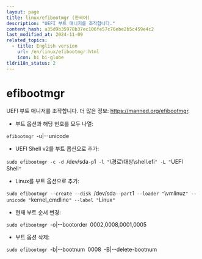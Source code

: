 ```yaml
---
layout: page
title: linux/efibootmgr (한국어)
description: "UEFI 부트 매니저를 조작합니다."
content_hash: a35d9b35978b37ec106fe57c76ebe2b5c459e4c2
last_modified_at: 2024-11-09
related_topics:
  - title: English version
    url: /en/linux/efibootmgr.html
    icon: bi bi-globe
tldri18n_status: 2
---
```

# efibootmgr

UEFI 부트 매니저를 조작합니다.
더 많은 정보: <https://manned.org/efibootmgr>.

- 부트 옵션과 해당 번호를 모두 나열:

`efibootmgr `<span class="tldr-var badge badge-pill bg-dark-lm bg-white-dm text-white-lm text-dark-dm font-weight-bold">-u|--unicode</span>

- UEFI Shell v2를 부트 옵션으로 추가:

`sudo efibootmgr -c -d `<span class="tldr-var badge badge-pill bg-dark-lm bg-white-dm text-white-lm text-dark-dm font-weight-bold">/dev/sda</span>` -p `<span class="tldr-var badge badge-pill bg-dark-lm bg-white-dm text-white-lm text-dark-dm font-weight-bold">1</span>` -l "`<span class="tldr-var badge badge-pill bg-dark-lm bg-white-dm text-white-lm text-dark-dm font-weight-bold">\경로\대상\shell.efi</span>`" -L "`<span class="tldr-var badge badge-pill bg-dark-lm bg-white-dm text-white-lm text-dark-dm font-weight-bold">UEFI Shell</span>`"`

- Linux를 부트 옵션으로 추가:

`sudo efibootmgr --create --disk `<span class="tldr-var badge badge-pill bg-dark-lm bg-white-dm text-white-lm text-dark-dm font-weight-bold">/dev/sda</span>` --part `<span class="tldr-var badge badge-pill bg-dark-lm bg-white-dm text-white-lm text-dark-dm font-weight-bold">1</span>` --loader "`<span class="tldr-var badge badge-pill bg-dark-lm bg-white-dm text-white-lm text-dark-dm font-weight-bold">\vmlinuz</span>`" --unicode "`<span class="tldr-var badge badge-pill bg-dark-lm bg-white-dm text-white-lm text-dark-dm font-weight-bold">kernel_cmdline</span>`" --label "`<span class="tldr-var badge badge-pill bg-dark-lm bg-white-dm text-white-lm text-dark-dm font-weight-bold">Linux</span>`"`

- 현재 부트 순서 변경:

`sudo efibootmgr `<span class="tldr-var badge badge-pill bg-dark-lm bg-white-dm text-white-lm text-dark-dm font-weight-bold">-o|--bootorder</span>` `<span class="tldr-var badge badge-pill bg-dark-lm bg-white-dm text-white-lm text-dark-dm font-weight-bold">0002,0008,0001,0005</span>

- 부트 옵션 삭제:

`sudo efibootmgr `<span class="tldr-var badge badge-pill bg-dark-lm bg-white-dm text-white-lm text-dark-dm font-weight-bold">-b|--bootnum</span>` `<span class="tldr-var badge badge-pill bg-dark-lm bg-white-dm text-white-lm text-dark-dm font-weight-bold">0008</span>` `<span class="tldr-var badge badge-pill bg-dark-lm bg-white-dm text-white-lm text-dark-dm font-weight-bold">-B|--delete-bootnum</span>
